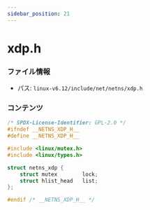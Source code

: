 ```yaml
---
sidebar_position: 21
---
```

# xdp.h

### ファイル情報

- パス: `linux-v6.12/include/net/netns/xdp.h`

### コンテンツ

```h
/* SPDX-License-Identifier: GPL-2.0 */
#ifndef __NETNS_XDP_H__
#define __NETNS_XDP_H__

#include <linux/mutex.h>
#include <linux/types.h>

struct netns_xdp {
	struct mutex		lock;
	struct hlist_head	list;
};

#endif /* __NETNS_XDP_H__ */

```
